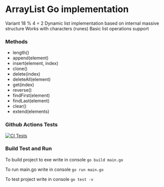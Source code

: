 # ArrayList Go implementation
Variant 18 % 4 = 2
Dynamic list implementation based on internal massive structure
Works with characters (runes)
Basic list operations support 

### Methods
- length()
- append(element)
- insert(element, index)
- clone()
- delete(index)
- deleteAll(element)
- get(index)
- reverse()
- findFirst(element)
- findLast(element)
- clear()
- extend(elements)

### Github Actions Tests
[![CI Tests](https://github.com/MatveyPoz/MTPRZ-2/actions/workflows/go.yml/badge.svg)](https://github.com/MatveyPoz/MTPRZ-2/actions)

### Build Test and Run
To build project to exe write in console `go build main.go`

To run main.go write in console `go run main.go`

To test project write in console `go test -v`


